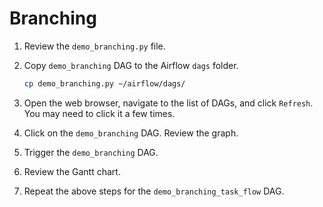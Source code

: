 # Branching

1. Review the `demo_branching.py` file.

1. Copy `demo_branching` DAG to the Airflow `dags` folder.

   ```bash
   cp demo_branching.py ~/airflow/dags/
   ```

1. Open the web browser, navigate to the list of DAGs, and click `Refresh`. You may need to click it a few times.

1. Click on the `demo_branching` DAG. Review the graph.

1. Trigger the `demo_branching` DAG.

1. Review the Gantt chart.

1. Repeat the above steps for the `demo_branching_task_flow` DAG.

